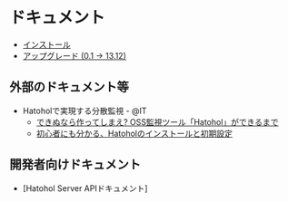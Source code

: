 ドキュメント
==========

- [インストール](/docs/install/13.12/ja/)
- [アップグレード (0.1 → 13.12)](/docs/upgrade/13.12/ja/)

外部のドキュメント等
------------------
- Hatoholで実現する分散監視 - @IT
	- [できぬなら作ってしまえ? OSS監視ツール「Hatohol」ができるまで](http://www.atmarkit.co.jp/ait/articles/1402/13/news008.html)
	- [初心者にも分かる、Hatoholのインストールと初期設定](http://www.atmarkit.co.jp/ait/articles/1403/13/news007.html)

開発者向けドキュメント
-------------------
- [Hatohol Server APIドキュメント]

